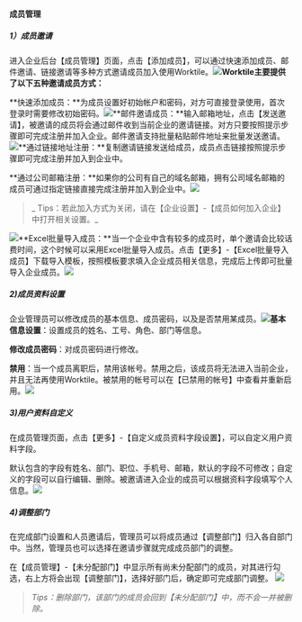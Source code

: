 #### 成员管理

##### 1）成员邀请

进入企业后台【成员管理】页面，点击【添加成员】，可以通过快速添加成员、邮件邀请、链接邀请等多种方式邀请成员加入使用Worktile。![](/assets/2.2.1成员邀请.png)**Worktile主要提供了以下五种邀请成员方式：**

**快速添加成员：**为成员设置好初始帐户和密码，对方可直接登录使用，首次登录时需要修改初始密码。![](/assets/快速添加成员.png)**邮件邀请成员：**输入邮箱地址，点击【发送邀请】，被邀请的成员将会通过邮件收到当前企业的邀请链接。对方只要按照提示步骤即可完成注册并加入企业。邮件邀请支持批量粘贴邮件地址来批量发送邀请。![](/assets/邮件邀请成员.png)**通过链接地址注册：**复制邀请链接发送给成员，成员点击链接按照提示步骤即可完成注册并加入到企业中。

**通过公司邮箱注册：**如果你的公司有自己的域名邮箱，拥有公司域名邮箱的成员可通过指定链接直接完成注册并加入到企业中。![](/assets/邮箱注册.png)

> _ Tips：若此加入方式为关闭，请在【企业设置】-【成员如何加入企业】中打开相关设置。_

![](/assets/邮箱注册2.png)**Excel批量导入成员：**当一个企业中含有较多的成员时，单个邀请会比较话费时间，这个时候可以采用Excel批量导入成员。点击【更多】-【Excel批量导入成员】下载导入模板，按照模板要求填入企业成员相关信息，完成后上传即可批量导入企业成员。![](/assets/excel批量导入.png)

##### 2\)成员资料设置

企业管理员可以修改成员的基本信息、成员密码，以及是否禁用某成员。![](/assets/2.2.2成员资料设置.png)**基本信息设置**：设置成员的姓名、工号、角色、部门等信息。

**修改成员密码**：对成员密码进行修改。

**禁用**：当一个成员离职后，禁用该帐号。禁用之后，该成员将无法进入当前企业，并且无法再使用Worktile。被禁用的帐号可以在【已禁用的帐号】中查看并重新启用。![](/assets/2.2.2成员资料设置2.png)

##### 3\)用户资料自定义

在成员管理页面，点击【更多】-【自定义成员资料字段设置】，可以自定义用户资料字段。

默认包含的字段有姓名、部门、职位、手机号、邮箱，默认的字段不可修改；自定义的字段可以自行编辑、删除。被邀请进入企业的成员可以根据资料字段填写个人信息。![](/assets/2.2.3用户资料定义.png)

##### 4\)调整部门

在完成部门设置和人员邀请后，管理员可以将成员通过【调整部门】归入各自部门中。当然，管理员也可以选择在邀请步骤就完成成员部门的调整。

在【成员管理】-【未分配部门】中显示所有尚未分配部门的成员，对其进行勾选，右上方将会出现【调整部门】，选择好部门后，确定即可完成部门调整。    ![](/assets/2.2.4部门调整.png)

> _Tips：删除部门，该部门的成员会回到【未分配部门】中，而不会一并被删除。_



